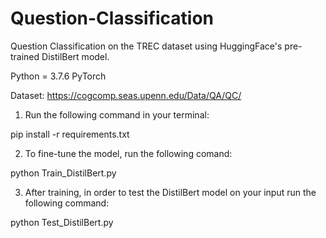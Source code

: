 # Question-Classification
Question Classification on the TREC dataset using HuggingFace's pre-trained DistilBert model.

Python = 3.7.6
PyTorch

Dataset: https://cogcomp.seas.upenn.edu/Data/QA/QC/

1. Run the following command in your terminal:

pip install -r requirements.txt 

2. To fine-tune the model, run the following comand:

python Train_DistilBert.py

3. After training, in order to test the DistilBert model on your input run the following command:

python Test_DistilBert.py
